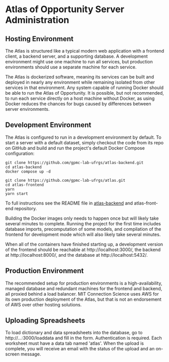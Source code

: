 # Atlas of Opportunity Server Administration

## Hosting Environment

The Atlas is structured like a typical modern web application with a frontend client, a backend server, and a supporting database. A development environment might use one machine to run all services, but production environments should use a separate machine for each service.

The Atlas is dockerized software, meaning its services can be built and deployed in nearly any environment while remaining isolated from other services in that environment. Any system capable of running Docker should be able to run the Atlas of Opportunity. It is possible, but not recommended, to run each service directly on a host machine without Docker, as using Docker reduces the chances for bugs caused by differences between server environments.

## Development Environment

The Atlas is configured to run in a development environment by default. To start a server with a default dataset, simply checkout the code from its repo on GitHub and build and run the project's default Docker Compose configuration:

```
git clone https://github.com/gpmc-lab-ufrgs/atlas-backend.git
cd atlas-backend
docker compose up -d
```

```
git clone https://github.com/gpmc-lab-ufrgs/atlas.git
cd atlas-frontend
yarn
yarn start
```

To full instructions see the README file in [atlas-backend](https://github.com/gpmc-lab-ufrgs/atlas-backend/tree/189baf86ac397cda9270fd62e391ae8d928c7334) and atlas-front-end repository.

Building the Docker images only needs to happen once but will likely take several minutes to complete. Running the project for the first time includes database imports, precomputation of some models, and compilation of the frontend for development mode which will also likely take several minutes.

When all of the containers have finished starting up, a development version of the frontend should be reachable at http://localhost:3000/, the backend at http://localhost:8000/, and the database at http://localhost:5432/.

## Production Environment

The recommended setup for production environments is a high-availability, managed database and redundant machines for the frontend and backend, all proxied behind a load balancer. MIT Connection Science uses AWS for its own production deployment of the Atlas, but that is not an endorsement of AWS over other hosting solutions.

## Uploading Spreadsheets

To load dictionary and data spreadsheets into the database, go to http://...:3000/loaddata and fill in the form. Authentication is required. Each worksheet must have a data tab named 'atlas'. When the upload is complete, you will receive an email with the status of the upload and an on-screen message.


